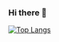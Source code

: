### Hi there 👋

[![Top Langs](https://github-readme-stats.vercel.app/api/top-langs/?username=kyriewxcode&layout=compact)](https://github.com/Christmas/github-readme-stats)

<!--
**kyriewxcode/kyriewxcode** is a ✨ _special_ ✨ repository because its `README.md` (this file) appears on your GitHub profile.
Here are some ideas to get you started:

- 🔭 I’m currently working on ...
- 🌱 I’m currently learning ...
- 👯 I’m looking to collaborate on ...
- 🤔 I’m looking for help with ...
- 💬 Ask me about ...
- 📫 How to reach me: ...
- 😄 Pronouns: ...
- ⚡ Fun fact: ...
-->
